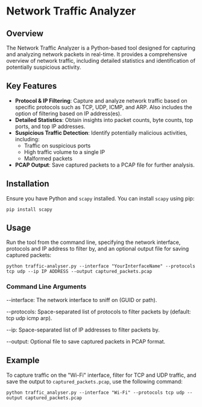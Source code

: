 # Network Traffic Analyzer

## Overview

The Network Traffic Analyzer is a Python-based tool designed for capturing and analyzing network packets in real-time. It provides a comprehensive overview of network traffic, including detailed statistics and identification of potentially suspicious activity.

## Key Features

- **Protocol & IP Filtering**: Capture and analyze network traffic based on specific protocols such as TCP, UDP, ICMP, and ARP. Also includes the option of filtering based on IP address(es).
- **Detailed Statistics**: Obtain insights into packet counts, byte counts, top ports, and top IP addresses.
- **Suspicious Traffic Detection**: Identify potentially malicious activities, including:
  - Traffic on suspicious ports
  - High traffic volume to a single IP
  - Malformed packets
- **PCAP Output**: Save captured packets to a PCAP file for further analysis.

## Installation

Ensure you have Python and `scapy` installed. You can install `scapy` using pip:

```
pip install scapy
```

## Usage

Run the tool from the command line, specifying the network interface, protocols and IP address to filter by, and an optional output file for saving captured packets:

```
python traffic-analyser.py --interface "YourInterfaceName" --protocols tcp udp --ip IP ADDRESS --output captured_packets.pcap
```

### Command Line Arguments

--interface: The network interface to sniff on (GUID or path).

--protocols: Space-separated list of protocols to filter packets by (default: tcp udp icmp arp).

--ip: Space-separated list of IP addresses to filter packets by.

--output: Optional file to save captured packets in PCAP format.

## Example

To capture traffic on the "Wi-Fi" interface, filter for TCP and UDP traffic, and save the output to ```captured_packets.pcap```, use the following command:

```
python traffic_analyser.py --interface "Wi-Fi" --protocols tcp udp --output captured_packets.pcap
```
